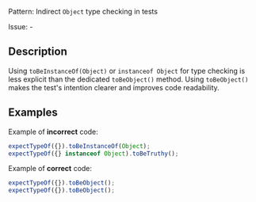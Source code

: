 Pattern: Indirect `Object` type checking in tests

Issue: -

## Description

Using `toBeInstanceOf(Object)` or `instanceof Object` for type checking is less explicit than the dedicated `toBeObject()` method. Using `toBeObject()` makes the test's intention clearer and improves code readability.

## Examples

Example of **incorrect** code:
```js
expectTypeOf({}).toBeInstanceOf(Object);
expectTypeOf({} instanceof Object).toBeTruthy();
```

Example of **correct** code:
```js
expectTypeOf({}).toBeObject();
expectTypeOf({}).toBeObject();
```